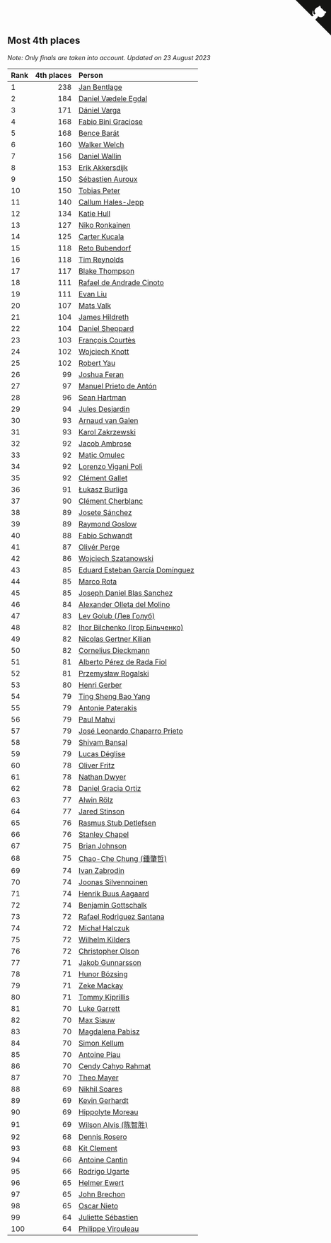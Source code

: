 ## Most 4th places

*Note: Only finals are taken into account.*
*Updated on 23 August 2023*

| Rank | 4th places | Person |
| :--- | ---: | :--- |
| 1 | 238 | [Jan Bentlage](https://www.worldcubeassociation.org/persons/2010BENT01) |
| 2 | 184 | [Daniel Vædele Egdal](https://www.worldcubeassociation.org/persons/2013EGDA01) |
| 3 | 171 | [Dániel Varga](https://www.worldcubeassociation.org/persons/2008VARG01) |
| 4 | 168 | [Fabio Bini Graciose](https://www.worldcubeassociation.org/persons/2010GRAC02) |
| 5 | 168 | [Bence Barát](https://www.worldcubeassociation.org/persons/2008BARA01) |
| 6 | 160 | [Walker Welch](https://www.worldcubeassociation.org/persons/2011WELC01) |
| 7 | 156 | [Daniel Wallin](https://www.worldcubeassociation.org/persons/2013WALL03) |
| 8 | 153 | [Erik Akkersdijk](https://www.worldcubeassociation.org/persons/2005AKKE01) |
| 9 | 150 | [Sébastien Auroux](https://www.worldcubeassociation.org/persons/2008AURO01) |
| 10 | 150 | [Tobias Peter](https://www.worldcubeassociation.org/persons/2014PETE03) |
| 11 | 140 | [Callum Hales-Jepp](https://www.worldcubeassociation.org/persons/2012HALE01) |
| 12 | 134 | [Katie Hull](https://www.worldcubeassociation.org/persons/2010HULL01) |
| 13 | 127 | [Niko Ronkainen](https://www.worldcubeassociation.org/persons/2010RONK01) |
| 14 | 125 | [Carter Kucala](https://www.worldcubeassociation.org/persons/2015KUCA01) |
| 15 | 118 | [Reto Bubendorf](https://www.worldcubeassociation.org/persons/2012BUBE01) |
| 16 | 118 | [Tim Reynolds](https://www.worldcubeassociation.org/persons/2005REYN01) |
| 17 | 117 | [Blake Thompson](https://www.worldcubeassociation.org/persons/2010THOM03) |
| 18 | 111 | [Rafael de Andrade Cinoto](https://www.worldcubeassociation.org/persons/2007CINO01) |
| 19 | 111 | [Evan Liu](https://www.worldcubeassociation.org/persons/2009LIUE01) |
| 20 | 107 | [Mats Valk](https://www.worldcubeassociation.org/persons/2007VALK01) |
| 21 | 104 | [James Hildreth](https://www.worldcubeassociation.org/persons/2009HILD01) |
| 22 | 104 | [Daniel Sheppard](https://www.worldcubeassociation.org/persons/2009SHEP01) |
| 23 | 103 | [François Courtès](https://www.worldcubeassociation.org/persons/2008COUR01) |
| 24 | 102 | [Wojciech Knott](https://www.worldcubeassociation.org/persons/2011KNOT01) |
| 25 | 102 | [Robert Yau](https://www.worldcubeassociation.org/persons/2009YAUR01) |
| 26 | 99 | [Joshua Feran](https://www.worldcubeassociation.org/persons/2011FERA01) |
| 27 | 97 | [Manuel Prieto de Antón](https://www.worldcubeassociation.org/persons/2015ANTO04) |
| 28 | 96 | [Sean Hartman](https://www.worldcubeassociation.org/persons/2016HART02) |
| 29 | 94 | [Jules Desjardin](https://www.worldcubeassociation.org/persons/2010DESJ01) |
| 30 | 93 | [Arnaud van Galen](https://www.worldcubeassociation.org/persons/2006GALE01) |
| 31 | 93 | [Karol Zakrzewski](https://www.worldcubeassociation.org/persons/2014ZAKR01) |
| 32 | 92 | [Jacob Ambrose](https://www.worldcubeassociation.org/persons/2010AMBR01) |
| 33 | 92 | [Matic Omulec](https://www.worldcubeassociation.org/persons/2010OMUL02) |
| 34 | 92 | [Lorenzo Vigani Poli](https://www.worldcubeassociation.org/persons/2007POLI01) |
| 35 | 92 | [Clément Gallet](https://www.worldcubeassociation.org/persons/2004GALL02) |
| 36 | 91 | [Łukasz Burliga](https://www.worldcubeassociation.org/persons/2013BURL01) |
| 37 | 90 | [Clément Cherblanc](https://www.worldcubeassociation.org/persons/2014CHER05) |
| 38 | 89 | [Josete Sánchez](https://www.worldcubeassociation.org/persons/2015SANC18) |
| 39 | 89 | [Raymond Goslow](https://www.worldcubeassociation.org/persons/2014GOSL01) |
| 40 | 88 | [Fabio Schwandt](https://www.worldcubeassociation.org/persons/2014SCHW02) |
| 41 | 87 | [Olivér Perge](https://www.worldcubeassociation.org/persons/2007PERG01) |
| 42 | 86 | [Wojciech Szatanowski](https://www.worldcubeassociation.org/persons/2011SZAT01) |
| 43 | 85 | [Eduard Esteban García Domínguez](https://www.worldcubeassociation.org/persons/2011EDUA01) |
| 44 | 85 | [Marco Rota](https://www.worldcubeassociation.org/persons/2009ROTA01) |
| 45 | 85 | [Joseph Daniel Blas Sanchez](https://www.worldcubeassociation.org/persons/2016SANC08) |
| 46 | 84 | [Alexander Olleta del Molino](https://www.worldcubeassociation.org/persons/2008OLLE01) |
| 47 | 83 | [Lev Golub (Лев Голуб)](https://www.worldcubeassociation.org/persons/2014HOLU01) |
| 48 | 82 | [Ihor Bilchenko (Ігор Більченко)](https://www.worldcubeassociation.org/persons/2011BILC01) |
| 49 | 82 | [Nicolas Gertner Kilian](https://www.worldcubeassociation.org/persons/2013GERT01) |
| 50 | 82 | [Cornelius Dieckmann](https://www.worldcubeassociation.org/persons/2009DIEC01) |
| 51 | 81 | [Alberto Pérez de Rada Fiol](https://www.worldcubeassociation.org/persons/2011FIOL01) |
| 52 | 81 | [Przemysław Rogalski](https://www.worldcubeassociation.org/persons/2013ROGA02) |
| 53 | 80 | [Henri Gerber](https://www.worldcubeassociation.org/persons/2014GERB01) |
| 54 | 79 | [Ting Sheng Bao Yang](https://www.worldcubeassociation.org/persons/2008BAOY01) |
| 55 | 79 | [Antonie Paterakis](https://www.worldcubeassociation.org/persons/2012PATE01) |
| 56 | 79 | [Paul Mahvi](https://www.worldcubeassociation.org/persons/2012MAHV01) |
| 57 | 79 | [José Leonardo Chaparro Prieto](https://www.worldcubeassociation.org/persons/2011CHAP01) |
| 58 | 79 | [Shivam Bansal](https://www.worldcubeassociation.org/persons/2011BANS02) |
| 59 | 79 | [Lucas Déglise](https://www.worldcubeassociation.org/persons/2015DEGL01) |
| 60 | 78 | [Oliver Fritz](https://www.worldcubeassociation.org/persons/2014FRIT02) |
| 61 | 78 | [Nathan Dwyer](https://www.worldcubeassociation.org/persons/2011DWYE02) |
| 62 | 78 | [Daniel Gracia Ortiz](https://www.worldcubeassociation.org/persons/2009ORTI01) |
| 63 | 77 | [Alwin Rölz](https://www.worldcubeassociation.org/persons/2016ROLZ01) |
| 64 | 77 | [Jared Stinson](https://www.worldcubeassociation.org/persons/2014STIN01) |
| 65 | 76 | [Rasmus Stub Detlefsen](https://www.worldcubeassociation.org/persons/2014DETL01) |
| 66 | 76 | [Stanley Chapel](https://www.worldcubeassociation.org/persons/2016CHAP04) |
| 67 | 75 | [Brian Johnson](https://www.worldcubeassociation.org/persons/2013JOHN10) |
| 68 | 75 | [Chao-Che Chung (鍾肇哲)](https://www.worldcubeassociation.org/persons/2012CHON03) |
| 69 | 74 | [Ivan Zabrodin](https://www.worldcubeassociation.org/persons/2012ZABR01) |
| 70 | 74 | [Joonas Silvennoinen](https://www.worldcubeassociation.org/persons/2016SILV07) |
| 71 | 74 | [Henrik Buus Aagaard](https://www.worldcubeassociation.org/persons/2006BUUS01) |
| 72 | 74 | [Benjamin Gottschalk](https://www.worldcubeassociation.org/persons/2016GOTT01) |
| 73 | 72 | [Rafael Rodriguez Santana](https://www.worldcubeassociation.org/persons/2012SANT12) |
| 74 | 72 | [Michał Halczuk](https://www.worldcubeassociation.org/persons/2006HALC01) |
| 75 | 72 | [Wilhelm Kilders](https://www.worldcubeassociation.org/persons/2010KILD02) |
| 76 | 72 | [Christopher Olson](https://www.worldcubeassociation.org/persons/2009OLSO01) |
| 77 | 71 | [Jakob Gunnarsson](https://www.worldcubeassociation.org/persons/2015GUNN01) |
| 78 | 71 | [Hunor Bózsing](https://www.worldcubeassociation.org/persons/2009BOZS01) |
| 79 | 71 | [Zeke Mackay](https://www.worldcubeassociation.org/persons/2015MACK06) |
| 80 | 71 | [Tommy Kiprillis](https://www.worldcubeassociation.org/persons/2014KIPR01) |
| 81 | 70 | [Luke Garrett](https://www.worldcubeassociation.org/persons/2017GARR05) |
| 82 | 70 | [Max Siauw](https://www.worldcubeassociation.org/persons/2017SIAU02) |
| 83 | 70 | [Magdalena Pabisz](https://www.worldcubeassociation.org/persons/2017PABI01) |
| 84 | 70 | [Simon Kellum](https://www.worldcubeassociation.org/persons/2016KELL12) |
| 85 | 70 | [Antoine Piau](https://www.worldcubeassociation.org/persons/2008PIAU01) |
| 86 | 70 | [Cendy Cahyo Rahmat](https://www.worldcubeassociation.org/persons/2010RAHM02) |
| 87 | 70 | [Theo Mayer](https://www.worldcubeassociation.org/persons/2012MAYE01) |
| 88 | 69 | [Nikhil Soares](https://www.worldcubeassociation.org/persons/2015SOAR01) |
| 89 | 69 | [Kevin Gerhardt](https://www.worldcubeassociation.org/persons/2013GERH01) |
| 90 | 69 | [Hippolyte Moreau](https://www.worldcubeassociation.org/persons/2008MORE02) |
| 91 | 69 | [Wilson Alvis (陈智胜)](https://www.worldcubeassociation.org/persons/2011ALVI01) |
| 92 | 68 | [Dennis Rosero](https://www.worldcubeassociation.org/persons/2010ROSE03) |
| 93 | 68 | [Kit Clement](https://www.worldcubeassociation.org/persons/2008CLEM01) |
| 94 | 66 | [Antoine Cantin](https://www.worldcubeassociation.org/persons/2010CANT02) |
| 95 | 66 | [Rodrigo Ugarte](https://www.worldcubeassociation.org/persons/2015UGAR01) |
| 96 | 65 | [Helmer Ewert](https://www.worldcubeassociation.org/persons/2015EWER01) |
| 97 | 65 | [John Brechon](https://www.worldcubeassociation.org/persons/2010BREC01) |
| 98 | 65 | [Oscar Nieto](https://www.worldcubeassociation.org/persons/2014NIET03) |
| 99 | 64 | [Juliette Sébastien](https://www.worldcubeassociation.org/persons/2014SEBA01) |
| 100 | 64 | [Philippe Virouleau](https://www.worldcubeassociation.org/persons/2008VIRO01) |


<a href="https://github.com/JustinTimeCuber/wca_statistics" class="github-corner" aria-label="View source on Github"><svg width="80" height="80" viewBox="0 0 250 250" style="fill:#151513; color:#fff; position: absolute; top: 0; border: 0; right: 0;" aria-hidden="true"><path d="M0,0 L115,115 L130,115 L142,142 L250,250 L250,0 Z"></path><path d="M128.3,109.0 C113.8,99.7 119.0,89.6 119.0,89.6 C122.0,82.7 120.5,78.6 120.5,78.6 C119.2,72.0 123.4,76.3 123.4,76.3 C127.3,80.9 125.5,87.3 125.5,87.3 C122.9,97.6 130.6,101.9 134.4,103.2" fill="currentColor" style="transform-origin: 130px 106px;" class="octo-arm"></path><path d="M115.0,115.0 C114.9,115.1 118.7,116.5 119.8,115.4 L133.7,101.6 C136.9,99.2 139.9,98.4 142.2,98.6 C133.8,88.0 127.5,74.4 143.8,58.0 C148.5,53.4 154.0,51.2 159.7,51.0 C160.3,49.4 163.2,43.6 171.4,40.1 C171.4,40.1 176.1,42.5 178.8,56.2 C183.1,58.6 187.2,61.8 190.9,65.4 C194.5,69.0 197.7,73.2 200.1,77.6 C213.8,80.2 216.3,84.9 216.3,84.9 C212.7,93.1 206.9,96.0 205.4,96.6 C205.1,102.4 203.0,107.8 198.3,112.5 C181.9,128.9 168.3,122.5 157.7,114.1 C157.9,116.9 156.7,120.9 152.7,124.9 L141.0,136.5 C139.8,137.7 141.6,141.9 141.8,141.8 Z" fill="currentColor" class="octo-body"></path></svg></a><style>.github-corner:hover .octo-arm{animation:octocat-wave 560ms ease-in-out}@keyframes octocat-wave{0%,100%{transform:rotate(0)}20%,60%{transform:rotate(-25deg)}40%,80%{transform:rotate(10deg)}}@media (max-width:500px){.github-corner:hover .octo-arm{animation:none}.github-corner .octo-arm{animation:octocat-wave 560ms ease-in-out}}</style>
